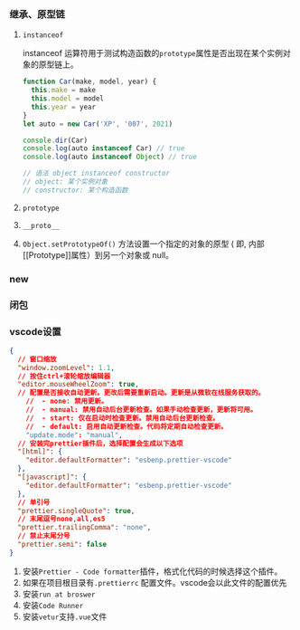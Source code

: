 ### 继承、原型链

1. `instanceof`

   instanceof 运算符用于测试构造函数的`prototype`属性是否出现在某个实例对象的原型链上。

   ```javascript
   function Car(make, model, year) {
     this.make = make
     this.model = model
     this.year = year
   }
   let auto = new Car('XP', '007', 2021)
   
   console.dir(Car)
   console.log(auto instanceof Car) // true
   console.log(auto instanceof Object) // true
   
   // 语法 object instanceof constructor
   // object: 某个实例对象
   // constructor: 某个构造函数
   ```

2. `prototype`

3. `__proto__`

4. `Object.setPrototypeOf()` 方法设置一个指定的对象的原型 ( 即, 内部[[Prototype]]属性）到另一个对象或  null。

### new

### 闭包

### vscode设置

```json
{
  // 窗口缩放
  "window.zoomLevel": 1.1,
  // 按住ctrl+滚轮缩放编辑器
  "editor.mouseWheelZoom": true,
  // 配置是否接收自动更新。更改后需要重新启动。更新是从微软在线服务获取的。
	//  - none: 禁用更新。
	//  - manual: 禁用自动后台更新检查。如果手动检查更新，更新将可用。
	//  - start: 仅在启动时检查更新。禁用自动后台更新检查。
	//  - default: 启用自动更新检查。代码将定期自动检查更新。
	"update.mode": "manual",
  // 安装完prettier插件后，选择配置会生成以下选项
  "[html]": {
    "editor.defaultFormatter": "esbenp.prettier-vscode"
  },
  "[javascript]": {
    "editor.defaultFormatter": "esbenp.prettier-vscode"
  },
  // 单引号
  "prettier.singleQuote": true,
  // 末尾逗号none,all,es5
  "prettier.trailingComma": "none",
  // 禁止末尾分号
  "prettier.semi": false
}
```

1. 安装`Prettier - Code formatter`插件，格式化代码的时候选择这个插件。
2. 如果在项目根目录有`.prettierrc` 配置文件。vscode会以此文件的配置优先
3. 安装`run at broswer`
4. 安装`Code Runner`
5. 安装`vetur`支持`.vue`文件